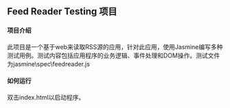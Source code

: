 ## Feed Reader Testing 项目
#### 项目介绍
此项目是一个基于web来读取RSS源的应用，针对此应用，使用Jasmine编写多种测试用例。测试内容包括应用程序的业务逻辑、事件处理和DOM操作。测试文件为jasmine\spec\feedreader.js

#### 如何运行
双击index.html以启动程序。